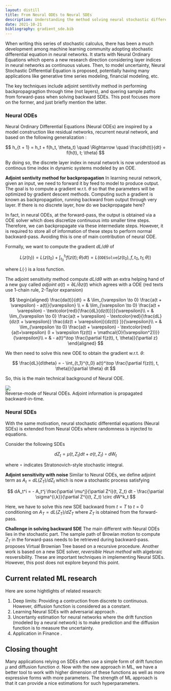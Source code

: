 ```yaml
---
layout: distill
title: From Neural ODEs to Neural SDEs
description: Understanding the method solving neural stochastic differential equations
date: 2021-10-21
bibliography: gradient_sde.bib
---
```


When writing this series of stochastic calculus, there has been a much development among machine learning community adopting stochastic differential equation in neural networks. It starts with Neural Ordinary Equations <d-cite key="neural_ode"></d-cite> which opens a new research direction considering layer indices in neural networks as continuous values. Then, to model uncertainty, Neural Stochastic Differential Equation is proposed, potentially having many applications like generative time series modeling, financial modeling, etc.

The key techniques include adjoint sentitivity method in performing backpropagragtion through time (not layers), and quering sample paths from forward-pass when solving backward SDEs. This post focuses more on the former, and just briefly mention the latter.

### Neural ODEs

Neural Ordinary Differential Equations (Neural ODEs) are inspired by a model construction like residual networks, recurrent neural network, and based on the following generalization <d-cite key="neural_ode"></d-cite>:

$$
h_{t + 1} = h_t + f(h_t, \theta_t) \quad \Rightarrow \quad \frac{dh(t)}{dt} = f(h(t), t; \theta)
$$

By doing so, the discrete layer index in neural network is now understood as continous time index in dynamic systems modeled by an ODE. 

**Adjoint sentivity method for backpropagation** In learning neural network, given an input, we need to forward it by feed to model to produce output. The goal is to compute a gradient w.r.t. $\theta$ so that the parameters will be optimized by gradient descent methods. Computing such a gradient is known as backpropagation, running backward from output through very layer. If there is no discrete layer, how do we backpropagate here? 

In fact, in neural ODEs, at the forward-pass, the output is obtained via a ODE solver which does discretize continuous into smaller time steps. Therefore, we can backpropagate via these intermediate steps. However, it is required to store all of information of these steps to perform normal backward-pass. Avoiding this is one of main contribution of neural ODE. 

Formally, we want to compute the gradient $dL/d\theta$ of 

$$
L(z(t_1)) = L\left(z(t_0) + \int_{t_0}^{t_1} f(z(t); \theta) dt\right) = L(\texttt{ODESolve}(z(t_0), f, t_0, t_1; \theta))
$$

where $L(\cdot)$ is a loss function.

The adjoint sensitivity method compute $dL/d\theta$ with an extra helping hand of a new guy called *adjoint* $a(t) = \partial L / \partial z(t)$ which agrees with a ODE (red texts use 1-chain rule, 2-Taylor expansion)

$$
\begin{aligned}
\frac{da(t)}{dt} = & \lim_{\varepsilon \to 0} \frac{a(t + \varepsilon) - a(t)}{\varepsilon} \\
= & \lim_{\varepsilon \to 0} \frac{a(t + \varepsilon) - \textcolor{red}{\frac{dL}{dz(t)}}}{\varepsilon}\\
= & \lim_{\varepsilon \to 0} \frac{a(t + \varepsilon) - \textcolor{red}{\frac{dL}{dz(t + \varepsilon)} \frac{dz(t + \varepsilon)}{dz(t)}  }}{\varepsilon}\\
= & \lim_{\varepsilon \to 0} \frac{a(t + \varepsilon) - \textcolor{red}{a(t+\varepsilon) (I + \varepsilon f(z(t)) + \mathcal{O}(\varepsilon^2))}}{\varepsilon}\\
= & - a(t)^\top \frac{\partial f(z(t), t, \theta)}{\partial z}
\end{aligned}
$$

We then need to solve this new ODE to obtain the gradient w.r.t. $\theta$:

$$
\frac{dL}{d\theta} = - \int_{t_1}^{t_0} a(t)^\top \frac{\partial f(z(t), t, \theta)}{\partial \theta} dt
$$

So, this is the main technical background of Neural ODE. 

<div>
    <img class="center" src="{{ site.baseurl }}/assets/img/neural_ode_reverse_model.png">
</div>

<div class="caption">
Reverse-mode of Neural ODEs. Adjoint information is propagated backward-in-time.
</div>

### Neural SDEs

With the same motivation, neural stochastic differential equations (Neural SDEs) is extended from Neural ODEs where randomness is injected to equations.

Consider the following SDEs

$$
dZ_t = \mu(t, Z_t) dt + \sigma(t, Z_t) \circ dW_t
$$

where $\circ$ indicates Stratonovich-style stochastic integral. 

**Adjoint sensitivity with noise** Similar to Neural ODEs, we define adjoint term as $A_t = dL(Z_T)/dZ_t$ which is now a stochastic process satisfying

$$
dA_t^i = - A_t^j \frac{\partial \mu^j}{\partial Z^i}(t, Z_t) dt - \frac{\partial \sigma^{i,k}}{\partial Z^i}(t, Z_t) \circ dW^k_t
$$

Here, we have to solve this new SDE backward from $t=T$ to $t=0$ conditioning on $A_T = dL(Z_T)/dZ_T$ where $Z_T$ is obtained from the forward-pass.

**Challenge in solving backward SDE** The main different with Neural ODEs lies in the stochastic part. The sample path of Browian motion to compute $Z_T$ in the forward-pass needs to be retrieved during backward-pass. <d-cite key="gradient_sde"></d-cite> proposes Virtual Brownian Tree based on a recursive procedure. Another work<d-cite key="efficient_gradient_sde"></d-cite> is based on a new SDE solver, *reversible Heun method* with algebraic resversibility. These are important techniques in implementing Neural SDEs. However, this post does not explore beyond this point.
## Current related ML research

Here are some hightlights of related research:

1. Deep limits<d-cite key="deep_limit_1,deep_limit_2"></d-cite>: Providing a contruction from discrete to continuous. However, diffusion function is considered as a constant.
2. Learning Neural SDEs with adversarial approach <d-cite key="neural_sde_gan"></d-cite>.
3. Uncertanty estimation for neural networks <d-cite key="kong2020sde"></d-cite> where the drift function (modeled by a neural network) is to make prediction and the diffusion function is to measure the uncertainty.
4. Application in Finance <d-cite key="neural_ode_finance"></d-cite>.

## Closing thought

Many applications relying on SDEs often use a simple form of drift function $\mu$ and diffusion function $\sigma$. Now with the new approach in ML, we have a better tool to work with higher dimension of these functions as well as more expressive forms with more parameters. The strength of ML approach is that it can provide a nice estimations for such hyperparameters.

